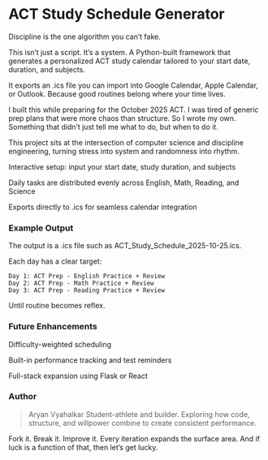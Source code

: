 # ACT Study Schedule Generator

Discipline is the one algorithm you can’t fake.

This isn’t just a script. It’s a system.
A Python-built framework that generates a personalized ACT study calendar tailored to your start date, duration, and subjects.

It exports an .ics file you can import into Google Calendar, Apple Calendar, or Outlook. Because good routines belong where your time lives.

I built this while preparing for the October 2025 ACT. I was tired of generic prep plans that were more chaos than structure. So I wrote my own. Something that didn’t just tell me what to do, but when to do it.

This project sits at the intersection of computer science and discipline engineering, turning stress into system and randomness into rhythm.

Interactive setup: input your start date, study duration, and subjects

Daily tasks are distributed evenly across English, Math, Reading, and Science

Exports directly to .ics for seamless calendar integration

### Example Output
The output is a .ics file such as ACT_Study_Schedule_2025-10-25.ics.

Each day has a clear target:
```
Day 1: ACT Prep - English Practice + Review  
Day 2: ACT Prep - Math Practice + Review  
Day 3: ACT Prep - Reading Practice + Review  
```

Until routine becomes reflex.

### Future Enhancements

Difficulty-weighted scheduling

Built-in performance tracking and test reminders

Full-stack expansion using Flask or React

### Author
> Aryan Vyahalkar
> Student-athlete and builder.
> Exploring how code, structure, and willpower combine to create consistent performance.

Fork it. Break it. Improve it.
Every iteration expands the surface area. And if luck is a function of that, then let’s get lucky.
